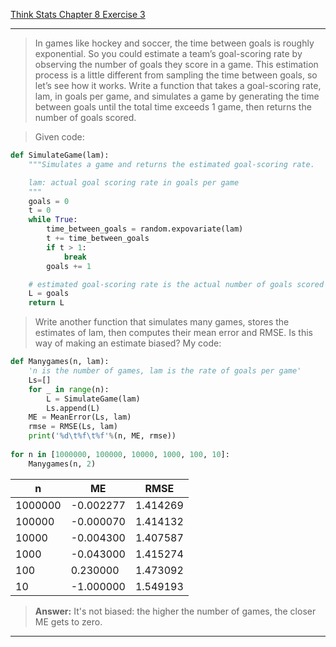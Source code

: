 [Think Stats Chapter 8 Exercise 3](http://greenteapress.com/thinkstats2/html/thinkstats2009.html#toc77)

---

>In games like hockey and soccer, the time between goals is roughly exponential. So you could estimate a team’s goal-scoring rate by observing the number of goals they score in a game. This estimation process is a little different from sampling the time between goals, so let’s see how it works.
Write a function that takes a goal-scoring rate, lam, in goals per game, and simulates a game by generating the time between goals until the total time exceeds 1 game, then returns the number of goals scored.  

> Given code:  
```python
def SimulateGame(lam):
    """Simulates a game and returns the estimated goal-scoring rate.

    lam: actual goal scoring rate in goals per game
    """
    goals = 0
    t = 0
    while True:
        time_between_goals = random.expovariate(lam)
        t += time_between_goals
        if t > 1:
            break
        goals += 1

    # estimated goal-scoring rate is the actual number of goals scored
    L = goals
    return L
```
>Write another function that simulates many games, stores the estimates of lam, then computes their mean error and RMSE. Is this way of making an estimate biased?
> My code:  

```python
def Manygames(n, lam):
    'n is the number of games, lam is the rate of goals per game'
    Ls=[]
    for _ in range(n):
        L = SimulateGame(lam)
        Ls.append(L)
	ME = MeanError(Ls, lam)
	rmse = RMSE(Ls, lam)
    print('%d\t%f\t%f'%(n, ME, rmse))
    
for n in [1000000, 100000, 10000, 1000, 100, 10]:
    Manygames(n, 2)
```
n|ME|RMSE
---|---|---
1000000 | -0.002277 |1.414269
100000|-0.000070|1.414132
10000|-0.004300|1.407587
1000|-0.043000|1.415274
100|0.230000|1.473092
10|-1.000000|1.549193

> **Answer:** It's not biased: the higher the number of games, the closer ME gets to zero.







---